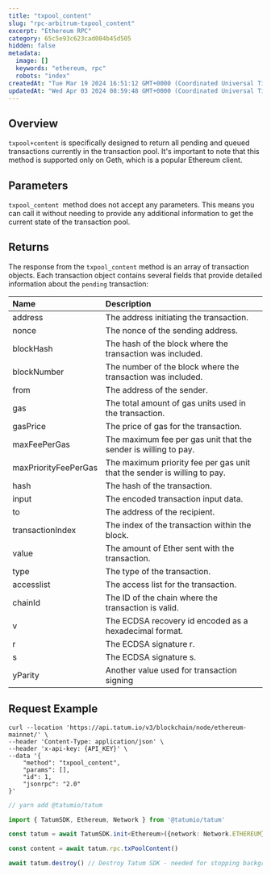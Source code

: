 ```yaml
---
title: "txpool_content"
slug: "rpc-arbitrum-txpool_content"
excerpt: "Ethereum RPC"
category: 65c5e93c623cad004b45d505
hidden: false
metadata: 
  image: []
  keywords: "ethereum, rpc"
  robots: "index"
createdAt: "Tue Mar 19 2024 16:51:12 GMT+0000 (Coordinated Universal Time)"
updatedAt: "Wed Apr 03 2024 08:59:48 GMT+0000 (Coordinated Universal Time)"
---
```

## Overview

`txpool+content` is specifically designed to return all pending and queued transactions currently in the transaction pool. It's important to note that this method is supported only on Geth, which is a popular Ethereum client.

## Parameters

`txpool_content `method does not accept any parameters. This means you can call it without needing to provide any additional information to get the current state of the transaction pool.

## Returns

The response from the `txpool_content` method is an array of transaction objects. Each transaction object contains several fields that provide detailed information about the `pending` transaction:

| Name                 | Description                                                              |
| :------------------- | :----------------------------------------------------------------------- |
| address              | The address initiating the transaction.                                  |
| nonce                | The nonce of the sending address.                                        |
| blockHash            | The hash of the block where the transaction was included.                |
| blockNumber          | The number of the block where the transaction was included.              |
| from                 | The address of the sender.                                               |
| gas                  | The total amount of gas units used in the transaction.                   |
| gasPrice             | The price of gas for the transaction.                                    |
| maxFeePerGas         | The maximum fee per gas unit that the sender is willing to pay.          |
| maxPriorityFeePerGas | The maximum priority fee per gas unit that the sender is willing to pay. |
| hash                 | The hash of the transaction.                                             |
| input                | The encoded transaction input data.                                      |
| to                   | The address of the recipient.                                            |
| transactionIndex     | The index of the transaction within the block.                           |
| value                | The amount of Ether sent with the transaction.                           |
| type                 | The type of the transaction.                                             |
| accesslist           | The access list for the transaction.                                     |
| chainId              | The ID of the chain where the transaction is valid.                      |
| v                    | The ECDSA recovery id encoded as a hexadecimal format.                   |
| r                    | The ECDSA signature r.                                                   |
| s                    | The ECDSA signature s.                                                   |
| yParity              | Another value used for transaction signing                               |

## Request Example

```curl cURL
curl --location 'https://api.tatum.io/v3/blockchain/node/ethereum-mainnet/' \
--header 'Content-Type: application/json' \
--header 'x-api-key: {API_KEY}' \
--data '{
    "method": "txpool_content",
    "params": [],
    "id": 1,
    "jsonrpc": "2.0"
}'
```
```typescript JS SDK
// yarn add @tatumio/tatum

import { TatumSDK, Ethereum, Network } from '@tatumio/tatum'

const tatum = await TatumSDK.init<Ethereum>({network: Network.ETHEREUM})

const content = await tatum.rpc.txPoolContent()

await tatum.destroy() // Destroy Tatum SDK - needed for stopping background jobs
```
